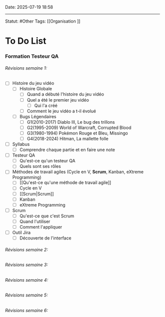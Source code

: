 Date: 2025-07-19 18:58

---
Statut: #Other
Tags: [[Organisation ]] 
# To Do List



### Formation Testeur QA

###### Révisions semaine 1:
- [ ] Histoire du jeu vidéo
	- [ ] Histoire Globale
		- [ ] Quand a débuté l'histoire du jeu vidéo
		- [ ] Quel a été le premier jeu vidéo
			- [ ] Qui l'a créé
		- [ ] Comment le jeu vidéo a t-il évolué
	- [ ] Bugs Légendaires
		- [ ] G1(2010-2017) Diablo III, Le bug des trillons
		- [ ] G2(1995-2009) World of Warcraft, Corrupted Blood
		- [ ] G3(1980-1994) Pokémon Rouge et Bleu, Missingo
		- [ ] G4(2018-2024) Hitman, La mallette folle
- [ ] Syllabus
	- [ ] Comprendre chaque partie et en faire une note
- [ ] Testeur QA
	- [ ] Qu'est-ce qu'un testeur QA
	- [ ] Quels sont ses rôles
- [ ] Méthodes de travail agiles (Cycle en V, **Scrum**, Kanban, eXtreme Programming)
	- [ ] [[Qu'est-ce qu'une méthode de travail agile]]
	- [ ] Cycle en V
	- [ ] [[Scrum|Scrum]]
	- [ ] Kanban
	- [ ] eXtreme Programming
- [ ] Scrum
	- [ ] Qu'est-ce que c'est Scrum
	- [ ] Quand l'utiliser
	- [ ] Comment l'appliquer
- [ ] Outil Jira
	- [ ] Découverte de l'interface

###### Révisions semaine 2: 

###### Révisions semaine 3: 

###### Révisions semaine 4: 

###### Révisions semaine 5: 

###### Révisions semaine 6:  

